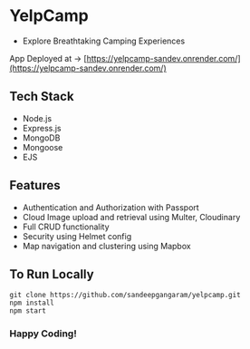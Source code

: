 # YelpCamp

- Explore Breathtaking Camping Experiences

App Deployed at -> [https://yelpcamp-sandev.onrender.com/](https://yelpcamp-sandev.onrender.com/)

## Tech Stack

- Node.js
- Express.js
- MongoDB
- Mongoose
- EJS

## Features

- Authentication and Authorization with Passport
- Cloud Image upload and retrieval using Multer, Cloudinary
- Full CRUD functionality
- Security using Helmet config
- Map navigation and clustering using Mapbox

## To Run Locally

```
git clone https://github.com/sandeepgangaram/yelpcamp.git
npm install
npm start
```

### Happy Coding!
